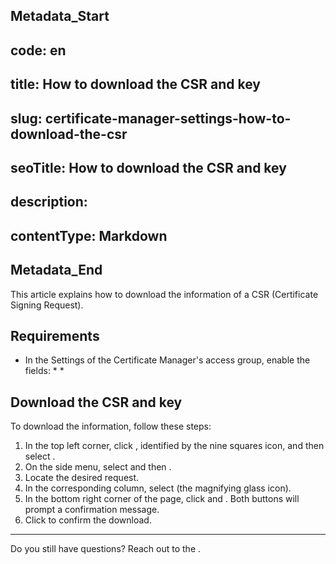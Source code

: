 ## Metadata_Start 
## code: en
## title: How to download the CSR and key 
## slug: certificate-manager-settings-how-to-download-the-csr 
## seoTitle: How to download the CSR and key 
## description:  
## contentType: Markdown 
## Metadata_End
This article explains how to download the information of a CSR (Certificate Signing Request).

## Requirements

* In the Settings of the Certificate Manager's access group, enable the fields:
    * 
    * 

## Download the CSR and key
To download the information, follow these steps:

1. In the top left corner, click , identified by the nine squares icon, and then select .
2. On the side menu, select  and then .
3. Locate the desired request.
4. In the corresponding  column, select  (the magnifying glass icon).
5. In the bottom right corner of the  page, click  and . Both buttons will prompt a confirmation message.
6. Click  to confirm the download.
***
Do you still have questions? Reach out to the .
